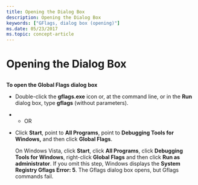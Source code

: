 ```yaml
---
title: Opening the Dialog Box
description: Opening the Dialog Box
keywords: ["GFlags, dialog box (opening)"]
ms.date: 05/23/2017
ms.topic: concept-article
---
```


# Opening the Dialog Box


## <span id="ddk_opening_the_dialog_box_dtools"></span><span id="DDK_OPENING_THE_DIALOG_BOX_DTOOLS"></span>


**To open the Global Flags dialog box**

-   Double-click the **gflags.exe** icon or, at the command line, or in the **Run** dialog box, type **gflags** (without parameters).

-   - OR

-   Click **Start**, point to **All Programs**, point to **Debugging Tools for Windows,** and then click **Global Flags**.

    On Windows Vista, click **Start**, click **All Programs**, click **Debugging Tools for Windows**, right-click **Global Flags** and then click **Run as administrator**. If you omit this step, Windows displays the **System Registry Gflags Error: 5**. The Gflags dialog box opens, but Gflags commands fail.

 

 
